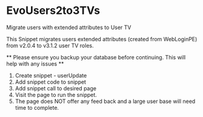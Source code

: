 # EvoUsers2to3TVs
Migrate users with extended attributes to User TV

This Snippet migrates users extended attributes (created from WebLoginPE) from v2.0.4 to v3.1.2 user TV roles.

** Please ensure you backup your database before continuing.  This will help with any issues **

1. Create snippet - userUpdate
2. Add snippet code to snippet
3. Add snippet call to desired page
4. Visit the page to run the snippet.
5. The page does NOT offer any feed back and a large user base will need time to complete.

